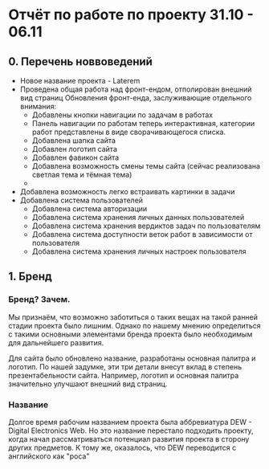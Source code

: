 # Отчёт по работе по проекту 31.10 - 06.11

## 0. Перечень новвоведений
- Новое название проекта - Laterem
- Проведена общая работа над фронт-ендом, отполирован внешний вид страниц
    Обновления фронт-енда, заслуживающие отдельного внимания:
    - Добавлены кнопки навигации по задачам в работах
    - Панель навигации по работам теперь интерактивная, категории работ представлены в виде сворачивающегося списка.
    - Добавлена шапка сайта
    - Добавлен логотип сайта
    - Добавлен фавикон сайта
    - Добавлена возможность смены темы сайта (сейчас реализована светлая тема и тёмная тема)
    - 
- Добавлена возможность легко встраивать картинки в задачи
- Добавлена система пользователей
    - Добавлена система авторизации
    - Добавлена система хранения личных данных пользователей
    - Добавлена система хранения вердиктов задач по пользователям
    - Добавлена система доступности веток работ в зависимости от пользователя
    - Добавлена система хранения личных настроек пользователя
    



## 1. Бренд
### Бренд? Зачем.
Мы признаём, что возможно заботиться о таких вещах на такой ранней стадии проекта было лишним. Однако по нашему мнению определиться с такими основными элементами бренда проекта было необходимым для дальнейшего развития.

Для сайта было обновлено название, разработаны основная палитра и логотип. По нашей задумке, эти три детали внесут вклад в степень презентабельности сайта. Например, логотип и основная палитра значительно улучшают внешний вид страниц.

### Название
Долгое время рабочим названием проекта была аббревиатура DEW - Digital Electronics Web. Но это название перестало подходить проекту, когда начал рассматриваться потенциал развития проекта в сторону других предметов. К тому же, оказалось, что DEW переводится с английского как "роса"